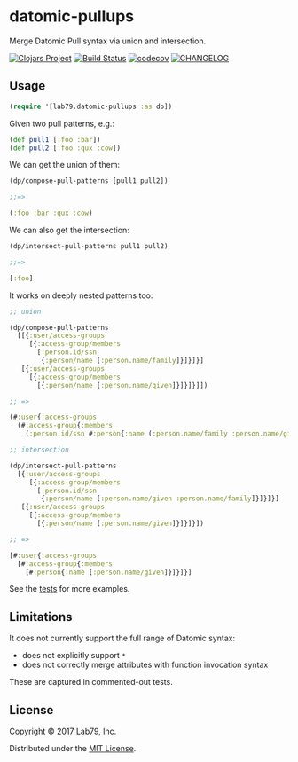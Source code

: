 # datomic-pullups

Merge Datomic Pull syntax via union and intersection.

[![Clojars Project](https://img.shields.io/clojars/v/lab79/datomic-pullups.svg)](https://clojars.org/lab79/datomic-pullups)
[![Build Status](https://travis-ci.org/lab-79/datomic-pullups.svg?branch=master)](https://travis-ci.org/lab-79/datomic-pullups)
[![codecov](https://codecov.io/gh/lab-79/datomic-pullups/branch/master/graph/badge.svg)](https://codecov.io/gh/lab-79/datomic-pullups)
[![CHANGELOG](https://img.shields.io/badge/CHANGELOG-%E2%86%92-blue.svg)](CHANGELOG.md)

## Usage

```clojure
(require '[lab79.datomic-pullups :as dp])
```

Given two pull patterns, e.g.:

```clojure
(def pull1 [:foo :bar])
(def pull2 [:foo :qux :cow])
```

We can get the union of them:

```clojure
(dp/compose-pull-patterns [pull1 pull2])

;;=>

(:foo :bar :qux :cow)
```

We can also get the intersection:

```clojure
(dp/intersect-pull-patterns pull1 pull2)

;;=>

[:foo]
```

It works on deeply nested patterns too:

```clojure
;; union

(dp/compose-pull-patterns
  [[{:user/access-groups
     [{:access-group/members
       [:person.id/ssn
        {:person/name [:person.name/family]}]}]}]
   [{:user/access-groups
     [{:access-group/members
       [{:person/name [:person.name/given]}]}]}]])

;; =>

(#:user{:access-groups
  (#:access-group{:members
    (:person.id/ssn #:person{:name (:person.name/family :person.name/given)})})})

;; intersection

(dp/intersect-pull-patterns
  [{:user/access-groups
     [{:access-group/members
       [:person.id/ssn
        {:person/name [:person.name/given :person.name/family]}]}]}]
   [{:user/access-groups
     [{:access-group/members
       [{:person/name [:person.name/given]}]}]}])

;; =>

[#:user{:access-groups
  [#:access-group{:members
    [#:person{:name [:person.name/given]}]}]}]
```

See the [tests](test/lab79/datomic_pullups_test.clj) for more examples.

## Limitations

It does not currently support the full range of Datomic syntax:

- does not explicitly support `*`
- does not correctly merge attributes with function invocation syntax

These are captured in commented-out tests.

## License

Copyright © 2017 Lab79, Inc.

Distributed under the [MIT License](LICENSE).
